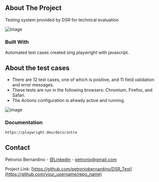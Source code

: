 ## About The Project

Testing system provided by DSR for technical evaluation

![image](https://github.com/petroniobernardino/DSR_Test/assets/66075228/3c197eb9-3fdd-4c7b-b73e-931fd3e8f20f)


### Built With

Automated test cases created sing playwright with javascript.

## About the test cases

- There are 12 test cases, one of which is positive, and 11 field validation and error messages.
- These tests are run in the following browsers: Chromium, Firefox, and Safari.
- The Actions configuration is already active and running.

![image](https://github.com/petroniobernardino/DSR_Test/assets/66075228/c776068b-fce1-4e4e-8608-7ac8bf4e3bad)

### Documentation

  ```sh
  https://playwright.dev/docs/intro
  ```

<!-- CONTACT -->
## Contact

Petronio Bernardino - [@Linkedin](https://www.linkedin.com/in/petronio-bernardino/) - petronio@gmail.com

Project Link: [https://github.com/petroniobernardino/DSR_Test](https://github.com/your_username/repo_name)

